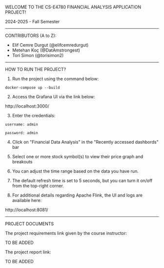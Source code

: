 WELCOME TO THE CS-E4780 FINANCIAL ANALYSIS APPLICATION PROJECT!

2024-2025 - Fall Semester

----------------------------------------------------------------

CONTRIBUTORS (A to Z):

- Elif Cemre Durgut (@elifcemredurgut)
- Metehan Koç (@DatAmstrongest)
- Tori Simon (@torisimon2)

----------------------------------------------------------------

HOW TO RUN THE PROJECT?

1) Run the project using the command below:
```
docker-compose up --build
```

2) Access the Grafana UI via the link below:

http://localhost:3000/

3) Enter the credentials:
```
username: admin

password: admin
```

4)  Click on "Financial Data Analysis" in the "Recently accessed dashbords" bar

5) Select one or more stock symbol(s) to view their price graph and breakouts

6) You can adjust the time range based on the data you have run.

7) The default refresh time is set to 5 seconds, but you can turn it on/off from the top-right corner.

8) For additional details regarding Apache Flink, the UI and logs are available here:

http://localhost:8081/

----------------------------------------------------------------

PROJECT DOCUMENTS

The project requirements link given by the course instructor:

TO BE ADDED

The project report link:

TO BE ADDED